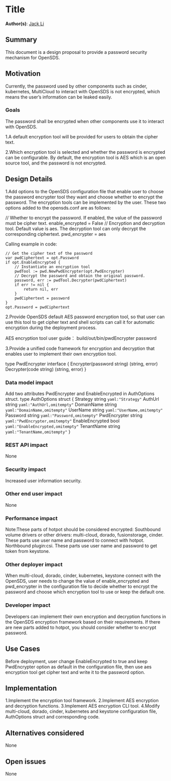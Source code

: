 # Title

**Author(s)**: [Jack Li](https://github.com/lasshpanzer)

## Summary

This document is a design proposal to provide a password security mechanism for OpenSDS.

## Motivation

Currently, the password used by other components such as cinder, kubernetes, MultiCloud to interact with OpenSDS is not encrypted, which means the user’s information can be leaked easily.

### Goals

The password shall be encrypted when other components use it to interact with OpenSDS.

1.A default encryption tool will be provided for users to obtain the cipher text.

2.Which encryption tool is selected and whether the password is encrypted can be configurable. By default, the encryption tool is AES which is an open source tool, and the password is not encrypted.


## Design Details

1.Add options to the OpenSDS configuration file that enable user to choose the password encrypter tool they want and choose whether to encrypt the password. The encryption tools can be implemented by the user. These two options added to the opensds.conf are as follows:

// Whether to encrypt the password. If enabled, the value of the password must be cipher text.
enable_encrypted = False
// Encryption and decryption tool. Default value is aes. The decryption tool can only decrypt the corresponding ciphertext.
pwd_encrypter = aes

Calling example in code:

    // Get the cipher text of the password	
    var pwdCiphertext = opt.Password
    if opt.EnableEncrypted {
        // Instantiate an encryption tool
        pwdTool := pwd.NewPwdEncrypter(opt.PwdEncrypter)
        // Decrypt the password and obtain the original password.
        password, err := pwdTool.Decrypter(pwdCiphertext)
        if err != nil {
	        return nil, err
        }
        pwdCiphertext = password
    }
    opt.Password = pwdCiphertext

2.Provide OpenSDS default AES password encryption tool, so that user can use this tool to get cipher text and shell scripts can call it for automatic encryption during the deployment process. 

AES encryption tool user guide：
build/out/bin/pwdEncrypter password

3.Provide a unified code framework for encryption and decryption that enables user to implement their own encryption tool.

type PwdEncrypter interface {
	Encrypter(password string) (string, error)
	Decrypter(code string) (string, error)
}

### Data model impact

Add two attributes PwdEncrypter and EnableEncrypted in AuthOptions struct.
type AuthOptions struct {
	Strategy        string `yaml:"Strategy"`
	AuthUrl         string `yaml:"AuthUrl,omitempty"`
	DomainName      string `yaml:"DomainName,omitempty"`
	UserName        string `yaml:"UserName,omitempty"`
	Password        string `yaml:"Password,omitempty"`
	PwdEncrypter    string `yaml:"PwdEncrypter,omitempty"`
	EnableEncrypted bool   `yaml:"EnableEncrypted,omitempty"`
	TenantName      string `yaml:"TenantName,omitempty"`
}

### REST API impact

None

### Security impact

Increased user information security.

### Other end user impact

None

### Performance impact

Note:These parts of hotpot should be considered encrypted:
Southbound volume drivers or other drivers: multi-cloud, dorado, fusionstorage, cinder. These parts use user name and password to connect with hotpot.
Northbound plugin:csi. These parts use user name and password to get token from keystone.


### Other deployer impact

When multi-cloud, dorado, cinder, kubernetes, keystone connect with the OpenSDS, user needs to change the value of enable_encrypted and pwd_encrypter in the configuration file to decide whether to encrypt the password and choose which encryption tool to use or keep the default one.

### Developer impact

Developers can implement their own encryption and decryption functions in the OpenSDS encryption framework based on their requirements. If there are new parts added to hotpot, you should consider whether to encrypt password.

## Use Cases

Before deployment, user change EnableEncrypted to true and keep PwdEncrypter option as default in the configuration file, then use aes encryption tool get cipher text and write it to the password option.

## Implementation

1.Implement the encryption tool framework.
2.Implement AES encryption and decryption functions.
3.Implement AES encryption CLI tool.
4.Modify multi-cloud, dorado, cinder, kubernetes and keystone configuration file, AuthOptions struct and corresponding code.

## Alternatives considered

None

## Open issues

None
